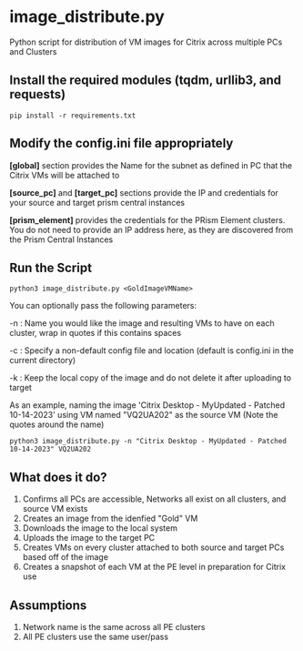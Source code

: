 # image_distribute.py

Python script for distribution of VM images for Citrix across multiple PCs and Clusters

## Install the required modules (tqdm, urllib3, and requests)

    pip install -r requirements.txt

## Modify the config.ini file appropriately

**[global]** section provides the Name for the subnet as defined in PC that the Citrix VMs will be attached to

**[source_pc]** and **[target_pc]** sections provide the IP and credentials for your source and target prism central instances

**[prism_element]** provides the credentials for the PRism Element clusters.  You do not need to provide an IP address here, as they are discovered from the Prism Central Instances

## Run the Script

    python3 image_distribute.py <GoldImageVMName>

You can optionally pass the following parameters:

-n :  Name you would like the image and resulting VMs to have on each cluster, wrap in quotes if this contains spaces

-c :  Specify a non-default config file and location (default is config.ini in the current directory)

-k :  Keep the local copy of the image and do not delete it after uploading to target

As an example, naming the image 'Citrix Desktop - MyUpdated - Patched 10-14-2023' using VM named "VQ2UA202" as the source VM (Note the quotes around the name)

    python3 image_distribute.py -n "Citrix Desktop - MyUpdated - Patched 10-14-2023" VQ2UA202

## What does it do?

1. Confirms all PCs are accessible, Networks all exist on all clusters, and source VM exists
2. Creates an image from the idenfied "Gold" VM
3. Downloads the image to the local system
4. Uploads the image to the target PC
5. Creates VMs on every cluster attached to both source and target PCs based off of the image
6. Creates a snapshot of each VM at the PE level in preparation for Citrix use

## Assumptions

1. Network name is the same across all PE clusters
2. All PE clusters use the same user/pass